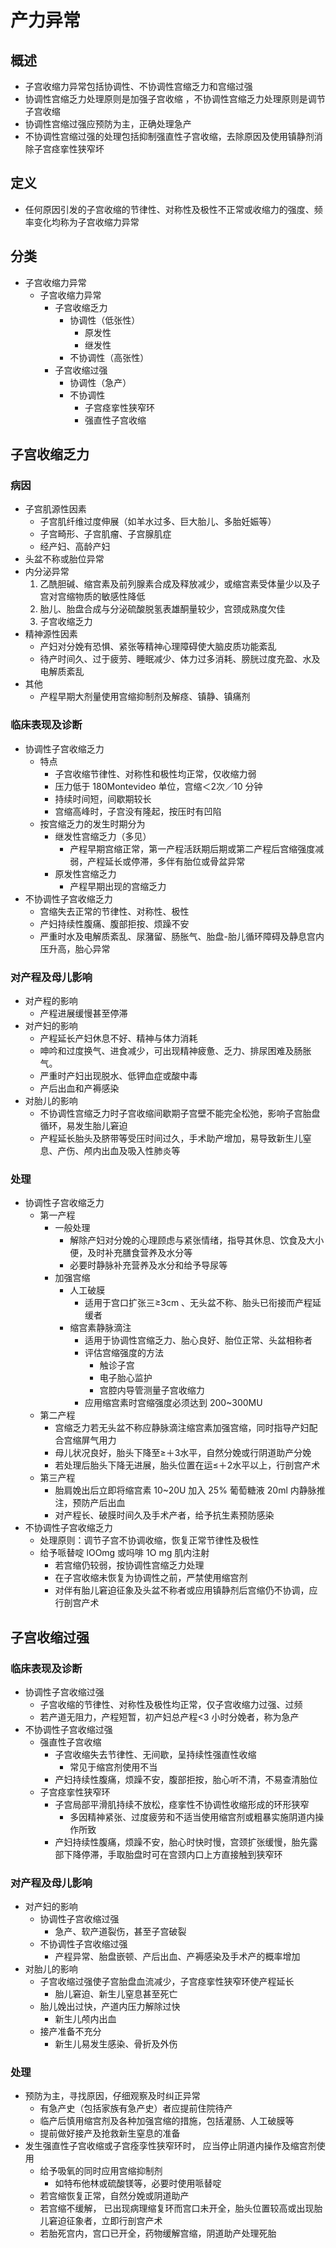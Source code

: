 # 产力异常

## 概述

- 子宫收缩力异常包括协调性、不协调性宫缩乏力和宫缩过强
- 协调性宫缩乏力处理原则是加强子宫收缩 ，不协调性宫缩乏力处理原则是调节子宫收缩
- 协调性宫缩过强应预防为主，正确处理急产
- 不协调性宫缩过强的处理包括抑制强直性子宫收缩，去除原因及使用镇静剂消除子宫痉挛性狭窄坏

## 定义
- 任何原因引发的子宫收缩的节律性、对称性及极性不正常或收缩力的强度、频率变化均称为子宫收缩力异常

## 分类
- 子宫收缩力异常
  - 子宫收缩力异常
    - 子宫收缩乏力
      - 协调性（低张性）
        - 原发性
        - 继发性
      - 不协调性（高张性）
    - 子宫收缩过强
      - 协调性（急产）
      - 不协调性
        - 子宫痉挛性狭窄环
        - 强直性子宫收缩

## 子宫收缩乏力

### 病因

- 子宫肌源性因素
  - 子宫肌纤维过度伸展（如羊水过多、巨大胎儿、多胎妊娠等）
  - 子宫畸形、子宫肌瘤、子宫腺肌症
  - 经产妇、高龄产妇
- 头盆不称或胎位异常
- 内分泌异常
  1. 乙酰胆碱、缩宫素及前列腺素合成及释放减少，或缩宫素受体量少以及子宫对宫缩物质的敏感性降低
  2. 胎儿、胎盘合成与分泌硫酸脱氢表雄酮量较少，宫颈成熟度欠佳
  3. 子宫收缩乏力
- 精神源性因素
  - 产妇对分娩有恐惧、紧张等精神心理障碍使大脑皮质功能紊乱 
  - 待产时间久、过于疲劳、睡眠减少、体力过多消耗、膀胱过度充盈、水及电解质紊乱
- 其他
  - 产程早期大剂量使用宫缩抑制剂及解痉、镇静、镇痛剂

### 临床表现及诊断

- 协调性子宫收缩乏力
  - 特点
    - 子宫收缩节律性、对称性和极性均正常，仅收缩力弱
    - 压力低于 180Montevideo 单位，宫缩＜2次／10 分钟
    - 持续时间短，间歇期较长
    - 宫缩高峰时，子宫没有隆起，按压时有凹陷
  - 按宫缩乏力的发生时期分为
    - 继发性宫缩乏力（多见）
      - 产程早期宫缩正常，第一产程活跃期后期或第二产程后宫缩强度减弱，产程延长或停滞，多伴有胎位或骨盆异常
    - 原发性宫缩乏力
      - 产程早期出现的宫缩乏力
- 不协调性子宫收缩乏力
  - 宫缩失去正常的节律性、对称性、极性
  - 产妇持续性腹痛、腹部拒按、烦躁不安
  - 严重时水及电解质紊乱、尿潴留、肠胀气、胎盘-胎儿循环障碍及静息宫内压升高，胎心异常

### 对产程及母儿影响

- 对产程的影响
  - 产程进展缓慢甚至停滞
- 对产妇的影响
  - 产程延长产妇休息不好、精神与体力消耗
  - 呻吟和过度换气、进食减少，可出现精神疲惫、乏力、排尿困难及肠胀气。
  - 严重时产妇出现脱水、低钾血症或酸中毒
  - 产后出血和产褥感染
- 对胎儿的影响
  - 不协调性宫缩乏力时子宫收缩间歇期子宫壁不能完全松弛，影响子宫胎盘循环，易发生胎儿窘迫
  - 产程延长胎头及脐带等受压时间过久，手术助产增加，易导致新生儿窒息、产伤、颅内出血及吸入性肺炎等

### 处理
- 协调性子宫收缩乏力
  - 第一产程
    - 一般处理
      - 解除产妇对分娩的心理顾虑与紧张情绪，指导其休息、饮食及大小便，及时补充膳食营养及水分等
      - 必要时静脉补充营养及水分和给予导尿等
    - 加强宫缩
      - 人工破膜
        - 适用于宫口扩张三≥3cm 、无头盆不称、胎头已衔接而产程延缓者
      - 缩宫素静脉滴注
        - 适用于协调性宫缩乏力、胎心良好、胎位正常、头盆相称者
        - 评估宫缩强度的方法
          - 触诊子宫
          - 电子胎心监护
          - 宫腔内导管测量子宫收缩力
        - 应用缩宫素时宫缩强度必须达到 200~300MU
  - 第二产程
    - 宫缩乏力若无头盆不称应静脉滴注缩宫素加强宫缩，同时指导产妇配合宫缩屏气用力
    - 母儿状况良好，胎头下降至≥＋3水平，自然分娩或行阴道助产分娩
    - 若处理后胎头下降无进展，胎头位置在运≤＋2水平以上，行剖宫产术
  - 第三产程
    - 胎肩娩出后立即将缩宫素 10~20U 加入 25% 葡萄糖液 20ml 内静脉推注，预防产后出血
    - 对产程长、破膜时间久及手术产者，给予抗生素预防感染
- 不协调性子宫收缩乏力
  - 处理原则：调节子宫不协调收缩，恢复正常节律性及极性
  - 给予哌替啶 lOOmg 或吗啡 1O mg 肌内注射
    - 若宫缩仍较弱，按协调性宫缩乏力处理
    - 在子宫收缩未恢复为协调性之前，严禁使用缩宫剂
    - 对伴有胎儿窘迫征象及头盆不称者或应用镇静剂后宫缩仍不协调，应行剖宫产术

## 子宫收缩过强

### 临床表现及诊断
- 协调性子宫收缩过强
  - 子宫收缩的节律性、对称性及极性均正常，仅子宫收缩力过强、过频
  - 若产道无阻力，产程短暂，初产妇总产程<3 小时分娩者，称为急产
- 不协调性子宫收缩过强
  - 强直性子宫收缩
    - 子宫收缩失去节律性、无间歇，呈持续性强直性收缩
      - 常见于缩宫剂使用不当
    - 产妇持续性腹痛，烦躁不安，腹部拒按，胎心听不清，不易查清胎位
  - 子宫痉挛性狭窄环
    - 子宫局部平滑肌持续不放松，痉挛性不协调性收缩形成的环形狭窄
      - 多因精神紧张、过度疲劳和不适当使用缩宫剂或粗暴实施阴道内操作所致
    - 产妇持续性腹痛，烦躁不安，胎心时快时慢，宫颈扩张缓慢，胎先露部下降停滞，手取胎盘时可在宫颈内口上方直接触到狭窄环

### 对产程及母儿影响
- 对产妇的影响
  - 协调性子宫收缩过强
    - 急产、软产道裂伤，甚至子宫破裂
  - 不协调性子宫收缩过强
    - 产程异常、胎盘嵌顿、产后出血、产褥感染及手术产的概率增加
- 对胎儿的影响
  - 子宫收缩过强使子宫胎盘血流减少，子宫痉挛性狭窄环使产程延长
    - 胎儿窘迫、新生儿窒息甚至死亡
  - 胎儿娩出过快，产道内压力解除过快
    - 新生儿颅内出血
  - 接产准备不充分
    - 新生儿易发生感染、骨折及外伤

### 处理
- 预防为主，寻找原因，仔细观察及时纠正异常
  - 有急产史（包括家族有急产史）者应提前住院待产
  - 临产后慎用缩宫剂及各种加强宫缩的措施，包括灌肠、人工破膜等
  - 提前做好接产及抢救新生窒息的准备
- 发生强直性子宫收缩或子宫痊孪性狭窄环时， 应当停止阴道内操作及缩宫剂使用
  - 给予吸氧的同时应用宫缩抑制剂
    - 如特布他林或硫酸镁等，必要时使用哌替啶
  - 若宫缩恢复正常，自然分娩或阴道助产
  - 若宫缩不缓解， 已出现病理缩复环而宫口未开全，胎头位置较高或出现胎儿窘迫征象者，立即行剖宫产术
  - 若胎死宫内，宫口已开全，药物缓解宫缩，阴道助产处理死胎